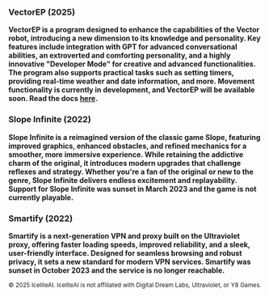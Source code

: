 ### VectorEP (2025)
**VectorEP is a program designed to enhance the capabilities of the Vector robot, introducing a new dimension to its knowledge and personality. Key features include integration with GPT for advanced conversational abilities, an extroverted and comforting personality, and a highly innovative "Developer Mode" for creative and advanced functionalities. The program also supports practical tasks such as setting timers, providing real-time weather and date information, and more. Movement functionality is currently in development, and VectorEP will be available soon. Read the docs [here](https://vector.icelite.net/).**

### Slope Infinite (2022)
**Slope Infinite is a reimagined version of the classic game Slope, featuring improved graphics, enhanced obstacles, and refined mechanics for a smoother, more immersive experience. While retaining the addictive charm of the original, it introduces modern upgrades that challenge reflexes and strategy. Whether you're a fan of the original or new to the genre, Slope Infinite delivers endless excitement and replayability. Support for Slope Infinite was sunset in March 2023 and the game is not currently playable.**

### Smartify (2022)
**Smartify is a next-generation VPN and proxy built on the Ultraviolet proxy, offering faster loading speeds, improved reliability, and a sleek, user-friendly interface. Designed for seamless browsing and robust privacy, it sets a new standard for modern VPN services. Smartify was sunset in October 2023 and the service is no longer reachable.**


<sup>© 2025 IceliteAI. IceliteAI is not affiliated with Digital Dream Labs, Ultraviolet, or Y8 Games.</sup>
